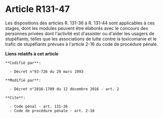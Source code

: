 # Article R131-47

Les dispositions des articles R. 131-36 à R. 131-44 sont applicables à ces stages, dont les modules peuvent être élaborés
avec le concours des personnes privées dont l'activité est d'assister ou d'aider les usagers de stupéfiants, telles que les
associations de lutte contre la toxicomanie et le trafic de stupéfiants prévues à l'article 2-16 du code de procédure pénale.

**Liens relatifs à cet article**

	**Codifié par**:

	  - Décret n°93-726 du 29 mars 1993

	**Modifié par**:

	  - Décret n°2016-1709 du 12 décembre 2016 - art. 2

	**Cite**:

	  - Code pénal - art. 131-36
	  - Code de procédure pénale - art. 2-16

